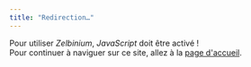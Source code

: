 ```yaml
---
title: "Redirection…"
---
```


<script>
    window.location.href = "home/"
</script>
<noscript>
<div>Pour utiliser <em>Zelbinium</em>, <em>JavaScript</em> doit être activé !</div>
<div>Pour continuer à naviguer sur ce site, allez à la <a href="home">page d'accueil</a>.</div>
</noscript>
